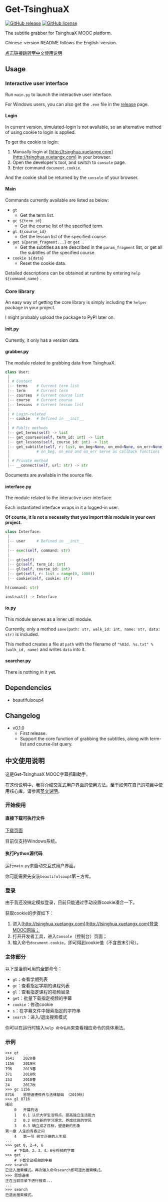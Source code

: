# Get-TsinghuaX

[![GitHub release](https://img.shields.io/github/v/release/UNIDY2002/Get-TsinghuaX?include_prereleases)](https://github.com/UNIDY2002/Get-TsinghuaX/releases)
[![GitHub license](https://img.shields.io/github/license/UNIDY2002/Get-TsinghuaX)](https://github.com/UNIDY2002/Get-TsinghuaX/blob/master/LICENSE)

The subtitle grabber for TsinghuaX MOOC platform.

Chinese-version README follows the English-version.

[点击链接跳转至中文使用说明](#中文使用说明)

## Usage

### Interactive user interface

Run `main.py` to launch the interactive user interface.

For Windows users, you can also get the `.exe` file in the [release](https://github.com/UNIDY2002/Get-TsinghuaX/releases) page.

#### Login

In current version, simulated-login is not available, so an alternative method of using cookie to login is applied.

To get the cookie to login:

1. Manually login at [http://tsinghua.xuetangx.com](http://tsinghua.xuetangx.com) in your browser.
2. Open the developer's tool, and switch to `console` page.
3. Enter command `document.cookie`.

And the cookie shall be returned by the `console` of your browser.

#### Main

Commands currently available are listed as below:

- `gt`
  - Get the term list.
- `gc ${term_id}`
  - Get the course list of the specified term.
- `gl ${course_id}`
  - Get the lesson list of the specified course.
- `get ${param_fragment...}` or `get .`
  - Get the subtitles as are described in the `param_fragment` list, or get all the subtitles of the specified course.
- `cookie ${data}`
  - Reset the cookie data.

Detailed descriptions can be obtained at runtime by entering `help ${command_name}` .

### Core library

An easy way of getting the core library is simply including the `helper` package in your project.

I might probably upload the package to PyPI later on.

#### __init__.py

Currently, it only has a version data.

#### grabber.py

The module related to grabbing data from TsinghuaX.

```python
class User:
 |
 | # Context
 |-- terms    # Current term list
 |-- term     # Current term
 |-- courses  # Current course list
 |-- course   # Current course
 |-- lessons  # Current lesson list
 |
 | # Login-related
 |-- cookie   # Defined in __init__
 |
 | # Public methods
 |-- get_terms(self) -> list
 |-- get_courses(self, term_id: int) -> list
 |-- get_lessons(self, course_id: int) -> list
 |-- get_subtitle(self, r: list, on_beg=None, on_end=None, on_err=None)
 |            # on_beg, on_end and on_err serve as callback functions
 |
 | # Private method
 |-- __connect(self, url: str) -> str
```

Documents are available in the source file.

#### interface.py

The module related to the interactive user interface.

Each instantiated interface wraps in it a logged-in user.

**Of course, it is not a necessity that you import this module in your own project.**

```python
class Interface:
 |
 |-- user     # Defined in __init__
 |
 |-- exec(self, command: str)
 |
 |-- gt(self)
 |-- gc(self, term_id: int)
 |-- gl(self, course_id: int)
 |-- get(self, r: list = range(0, 1000))
 |-- cookie(self, cookie: str)

h(command: str)

instruct() -> Interface
```

#### io.py

This module serves as a inner util module.

Currently, only a method `save(path: str, walk_id: int, name: str, data: str)` is included.

This method creates a file at `path` with the filename of `"%03d. %s.txt" % (walk_id, name)` and writes `data` into it.

#### searcher.py

There is nothing in it yet.


## Dependencies
 - beautifulsoup4

## Changelog

- v0.1.0
  - First release.
  - Support the core function of grabbing the subtitles, along with term-list and course-list query.

## 中文使用说明

这是Get-TsinghuaX MOOC字幕抓取助手。

在这份说明中，我将介绍交互式用户界面的使用方法。至于如何在自己的项目中使用核心库，请参阅[英文说明](#Core-library)。

### 开始使用

#### 直接下载可执行文件

[下载页面](https://github.com/UNIDY2002/Get-TsinghuaX/releases)

目前仅支持Windows系统。

#### 执行Python源代码

运行`main.py`来启动交互式用户界面。

你可能需要先安装`beautifulsoup4`第三方库。

### 登录

由于我还没搞定模拟登录，目前只能通过手动设置cookie凑合一下。

获取cookie的步骤如下：

1. 进入[http://tsinghua.xuetangx.com](http://tsinghua.xuetangx.com)登录MOOC网站；
2. 打开开发者工具，进入`Console`（控制台）页面；
3. 输入命令`document.cookie`，即可得到cookie值（不含首末引号）。

### 主体部分

以下是当前可用的全部命令：

- `gt`：查看学期列表
- `gc`：查看指定学期的课程列表
- `gl`：查看指定课程的视频目录
- `get`：批量下载指定视频的字幕
- `cookie`：修改cookie
- `s`：在字幕文件中搜索指定的字符串
- `search`：进入/退出搜索模式

你可以在运行时输入`help 命令名称`来查看相应命令的具体用法。

### 示例

```
>>> gt
1641    2020春
1156    2019秋
796     2019春
371     2018秋
153     2018春
24      2017秋
>>> gc 1156
8716    思想道德修养与法律基础 （2019秋）
>>> gl 8716
绪论
    0   开篇的话
    1   0.1 认识大学生活特点，提高独立生活能力
    2   0.2 树立新的学习理念，养成优良的学风
    3   0.3 确立成才目标，塑造新的形象
第一章 人生的青春之问
    4   第一节 树立正确的人生观
...
>>> get 0, 2-4, 6
    # 下载0、2、3、4、6号视频的字幕
>>> get .
    # 下载全部视频的字幕
>>> search
已进入搜索模式。再次输入命令search即可退出搜索模式。
>>> 思想道德
正在当前目录下进行搜索...
...
>>> search
已退出搜索模式。
```
